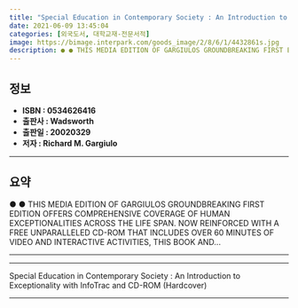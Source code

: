 ```yaml
---
title: "Special Education in Contemporary Society : An Introduction to Exceptionality with InfoTrac and CD-ROM (Hardcover)"
date: 2021-06-09 13:45:04
categories: [외국도서, 대학교재-전문서적]
image: https://bimage.interpark.com/goods_image/2/8/6/1/4432861s.jpg
description: ● ● THIS MEDIA EDITION OF GARGIULOS GROUNDBREAKING FIRST EDITION OFFERS COMPREHENSIVE COVERAGE OF HUMAN EXCEPTIONALITIES ACROSS THE LIFE SPAN. NOW REINFORCED
---
```


## **정보**

- **ISBN : 0534626416**
- **출판사 : Wadsworth**
- **출판일 : 20020329**
- **저자 : Richard M. Gargiulo**

------



## **요약**

●  ●  THIS MEDIA EDITION OF GARGIULOS GROUNDBREAKING FIRST EDITION OFFERS COMPREHENSIVE COVERAGE OF HUMAN EXCEPTIONALITIES ACROSS THE LIFE SPAN. NOW REINFORCED WITH A FREE UNPARALLELED CD-ROM THAT INCLUDES OVER 60 MINUTES OF VIDEO AND INTERACTIVE ACTIVITIES, THIS BOOK AND... 

------



------


Special Education in Contemporary Society : An Introduction to Exceptionality with InfoTrac and CD-ROM (Hardcover) 

------


